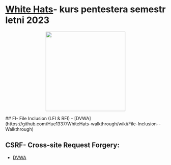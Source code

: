 # [White Hats](https://whitehats.pwr.edu.pl/)- kurs pentestera semestr letni 2023
<p style="text-align:center;">
<img src="https://whitehats.pwr.edu.pl/assets/images/logo.png" width=250 height=auto/>
</p>
## FI- File Inclusion (LFI & RFI)
- [DVWA](https://github.com/Hue1337/WhiteHats-walkthrough/wiki/File-Inclusion--Walkthrough)
 
## CSRF- Cross-site Request Forgery:
 - [DVWA]()
